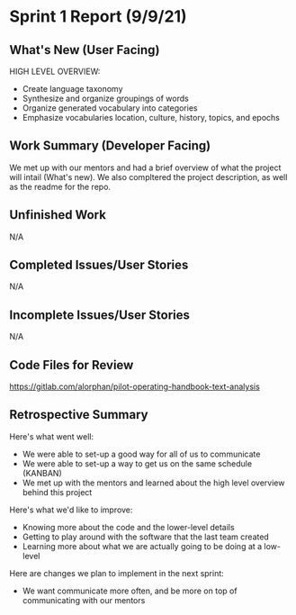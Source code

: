 # Sprint 1 Report (9/9/21)

## What's New (User Facing)
HIGH LEVEL OVERVIEW:
 * Create language taxonomy
 * Synthesize and organize groupings of words
 * Organize generated vocabulary into categories
 * Emphasize vocabularies location, culture, history, topics, and epochs

## Work Summary (Developer Facing)
We met up with our mentors and had a brief overview of what the project will intail (What's new). We also compltered the project description, as well as the readme for the repo.

## Unfinished Work
N/A

## Completed Issues/User Stories
N/A
 
 ## Incomplete Issues/User Stories
N/A

## Code Files for Review
https://gitlab.com/alorphan/pilot-operating-handbook-text-analysis
 
## Retrospective Summary
Here's what went well:
  * We were able to set-up a good way for all of us to communicate
  * We were able to set-up a way to get us on the same schedule (KANBAN)
  * We met up with the mentors and learned about the high level overview behind this project
 
Here's what we'd like to improve:
   * Knowing more about the code and the lower-level details
   * Getting to play around with the software that the last team created
   * Learning more about what we are actually going to be doing at a low-level
  
Here are changes we plan to implement in the next sprint:
   * We want communicate more often, and be more on top of communicating with our mentors
